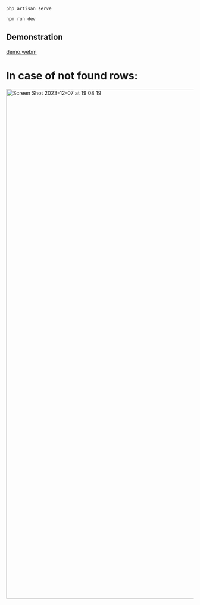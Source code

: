 `php artisan serve`

`npm run dev`

## Demonstration

[demo.webm](https://github.com/74Genesis/test-task/assets/8638559/a157769d-b615-47b9-8592-3941b2d98665)


# In case of not found rows:

<img width="1367" alt="Screen Shot 2023-12-07 at 19 08 19" src="https://github.com/74Genesis/test-task/assets/8638559/31111f01-f893-4a5a-99e5-0b9183023411">
